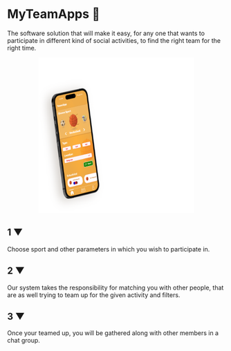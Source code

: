 # MyTeamApps 🚀

The software solution that will make it easy, for any one that wants to participate in different kind of social activities, to find the right team for the right time.

<div align="center">
<img src="./images/jump-off.svg" alt="" width="360" height="360" style="margin: 0 auto" />
</div>


## 1 ▼
Choose sport and other parameters in which you wish to participate in.

## 2 ▼
Our system takes the responsibility for matching you with other people, that are as well trying to team up for the given activity and filters.

## 3 ▼
Once your teamed up, you will be gathered along with other members in a chat group.